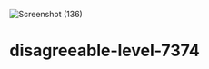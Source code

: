 ![Screenshot (136)](https://user-images.githubusercontent.com/108000350/213931898-5ba7c970-87ad-4c29-bdba-16af83da0d25.png)
# disagreeable-level-7374
